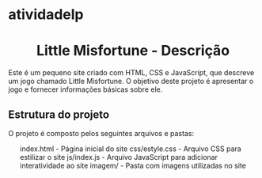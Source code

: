 # atividadelp
<center> <h1>Little Misfortune - Descrição</h1> </center>
<p>Este é um pequeno site criado com HTML, CSS e JavaScript, que descreve um jogo chamado Little Misfortune. O objetivo deste projeto é apresentar o jogo e fornecer informações básicas sobre ele. </p>

<h2>Estrutura do projeto</h2>
<p> O projeto é composto pelos seguintes arquivos e pastas: </p>
<ol>index.html          - Página inicial do site
    css/estyle.css      - Arquivo CSS para estilizar o site
    js/index.js         - Arquivo JavaScript para adicionar interatividade ao site
    imagem/             - Pasta com imagens utilizadas no site </ol>
